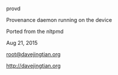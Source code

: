 provd

Provenance daemon running on the device

Ported from the nltpmd

Aug 21, 2015

root@davejingtian.org

http://davejingtian.org
